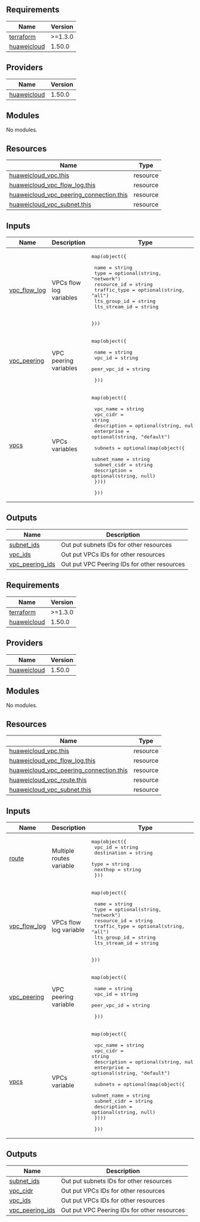 ## Requirements

| Name | Version |
|------|---------|
| <a name="requirement_terraform"></a> [terraform](#requirement\_terraform) | >=1.3.0 |
| <a name="requirement_huaweicloud"></a> [huaweicloud](#requirement\_huaweicloud) | 1.50.0 |

## Providers

| Name | Version |
|------|---------|
| <a name="provider_huaweicloud"></a> [huaweicloud](#provider\_huaweicloud) | 1.50.0 |

## Modules

No modules.

## Resources

| Name | Type |
|------|------|
| [huaweicloud_vpc.this](https://registry.terraform.io/providers/huaweicloud/huaweicloud/1.50.0/docs/resources/vpc) | resource |
| [huaweicloud_vpc_flow_log.this](https://registry.terraform.io/providers/huaweicloud/huaweicloud/1.50.0/docs/resources/vpc_flow_log) | resource |
| [huaweicloud_vpc_peering_connection.this](https://registry.terraform.io/providers/huaweicloud/huaweicloud/1.50.0/docs/resources/vpc_peering_connection) | resource |
| [huaweicloud_vpc_subnet.this](https://registry.terraform.io/providers/huaweicloud/huaweicloud/1.50.0/docs/resources/vpc_subnet) | resource |

## Inputs

| Name | Description | Type | Default | Required |
|------|-------------|------|---------|:--------:|
| <a name="input_vpc_flow_log"></a> [vpc\_flow\_log](#input\_vpc\_flow\_log) | VPCs flow log variables | <pre>map(object({<br><br>    name          = string<br>    type          = optional(string, "network")<br>    resource_id   = string<br>    traffic_type  = optional(string, "all")<br>    lts_group_id  = string<br>    lts_stream_id = string<br><br>  }))</pre> | n/a | yes |
| <a name="input_vpc_peering"></a> [vpc\_peering](#input\_vpc\_peering) | VPC peering variables | <pre>map(object({<br><br>    name        = string<br>    vpc_id      = string<br>    peer_vpc_id = string<br>    <br>  }))</pre> | n/a | yes |
| <a name="input_vpcs"></a> [vpcs](#input\_vpcs) | VPCs variables | <pre>map(object({<br><br>    vpc_name    = string<br>    vpc_cidr    = string<br>    description = optional(string, null)<br>    enterprise  = optional(string, "default")<br><br>    subnets = optional(map(object({<br>      subnet_name = string<br>      subnet_cidr = string<br>      description = optional(string, null)<br>    })))<br><br>  }))</pre> | n/a | yes |

## Outputs

| Name | Description |
|------|-------------|
| <a name="output_subnet_ids"></a> [subnet\_ids](#output\_subnet\_ids) | Out put subnets IDs for other resources |
| <a name="output_vpc_ids"></a> [vpc\_ids](#output\_vpc\_ids) | Out put VPCs IDs for other resources |
| <a name="output_vpc_peering_ids"></a> [vpc\_peering\_ids](#output\_vpc\_peering\_ids) | Out put VPC Peering IDs for other resources |

<!-- BEGIN_TF_DOCS -->
## Requirements

| Name | Version |
|------|---------|
| <a name="requirement_terraform"></a> [terraform](#requirement\_terraform) | >=1.3.0 |
| <a name="requirement_huaweicloud"></a> [huaweicloud](#requirement\_huaweicloud) | 1.50.0 |

## Providers

| Name | Version |
|------|---------|
| <a name="provider_huaweicloud"></a> [huaweicloud](#provider\_huaweicloud) | 1.50.0 |

## Modules

No modules.

## Resources

| Name | Type |
|------|------|
| [huaweicloud_vpc.this](https://registry.terraform.io/providers/huaweicloud/huaweicloud/1.50.0/docs/resources/vpc) | resource |
| [huaweicloud_vpc_flow_log.this](https://registry.terraform.io/providers/huaweicloud/huaweicloud/1.50.0/docs/resources/vpc_flow_log) | resource |
| [huaweicloud_vpc_peering_connection.this](https://registry.terraform.io/providers/huaweicloud/huaweicloud/1.50.0/docs/resources/vpc_peering_connection) | resource |
| [huaweicloud_vpc_route.this](https://registry.terraform.io/providers/huaweicloud/huaweicloud/1.50.0/docs/resources/vpc_route) | resource |
| [huaweicloud_vpc_subnet.this](https://registry.terraform.io/providers/huaweicloud/huaweicloud/1.50.0/docs/resources/vpc_subnet) | resource |

## Inputs

| Name | Description | Type | Default | Required |
|------|-------------|------|---------|:--------:|
| <a name="input_route"></a> [route](#input\_route) | Multiple routes variable | <pre>map(object({<br>    vpc_id      = string<br>    destination = string<br>    type        = string<br>    nexthop     = string<br>  }))</pre> | `{}` | no |
| <a name="input_vpc_flow_log"></a> [vpc\_flow\_log](#input\_vpc\_flow\_log) | VPCs flow log variable | <pre>map(object({<br><br>    name          = string<br>    type          = optional(string, "network")<br>    resource_id   = string<br>    traffic_type  = optional(string, "all")<br>    lts_group_id  = string<br>    lts_stream_id = string<br><br>  }))</pre> | `{}` | no |
| <a name="input_vpc_peering"></a> [vpc\_peering](#input\_vpc\_peering) | VPC peering variable | <pre>map(object({<br><br>    name        = string<br>    vpc_id      = string<br>    peer_vpc_id = string<br><br>  }))</pre> | `{}` | no |
| <a name="input_vpcs"></a> [vpcs](#input\_vpcs) | VPCs variable | <pre>map(object({<br><br>    vpc_name    = string<br>    vpc_cidr    = string<br>    description = optional(string, null)<br>    enterprise  = optional(string, "default")<br><br>    subnets = optional(map(object({<br>      subnet_name = string<br>      subnet_cidr = string<br>      description = optional(string, null)<br>    })))<br><br>  }))</pre> | `{}` | no |

## Outputs

| Name | Description |
|------|-------------|
| <a name="output_subnet_ids"></a> [subnet\_ids](#output\_subnet\_ids) | Out put subnets IDs for other resources |
| <a name="output_vpc_cidr"></a> [vpc\_cidr](#output\_vpc\_cidr) | Out put VPCs IDs for other resources |
| <a name="output_vpc_ids"></a> [vpc\_ids](#output\_vpc\_ids) | Out put VPCs IDs for other resources |
| <a name="output_vpc_peering_ids"></a> [vpc\_peering\_ids](#output\_vpc\_peering\_ids) | Out put VPC Peering IDs for other resources |
<!-- END_TF_DOCS -->
